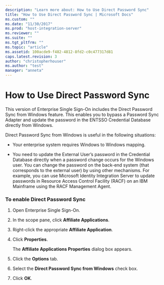```yaml
---
description: "Learn more about: How to Use Direct Password Sync"
title: "How to Use Direct Password Sync | Microsoft Docs"
ms.custom: ""
ms.date: "11/30/2017"
ms.prod: "host-integration-server"
ms.reviewer: ""
ms.suite: ""
ms.tgt_pltfrm: ""
ms.topic: "article"
ms.assetid: 100acde9-f482-4812-8fd2-c0c477317d81
caps.latest.revision: 3
author: "christopherhouser"
ms.author: "test"
manager: "anneta"
---
```

# How to Use Direct Password Sync
This version of Enterprise Single Sign-On includes the Direct Password Sync from Windows feature. This enables you to bypass a Password Sync Adapter and update the password in the ENTSSO Credential Database directly from Windows.  
  
 Direct Password Sync from Windows is useful in the following situations:  
  
-   Your enterprise system requires Windows to Windows mapping.  
  
-   You need to update the External User’s password in the Credential Database directly when a password change occurs for the Windows user. You can change the password on the back-end system (that corresponds to the external user) by using other mechanisms. For example, you can use Microsoft Identity Integration Server to update passwords in Resource Access Control Facility (RACF) on an IBM Mainframe using the RACF Management Agent.  
  
### To enable Direct Password Sync  
  
1.  Open Enterprise Single Sign-On.  
  
2.  In the scope pane, click **Affiliate Applications**.  
  
3.  Right-click the appropriate **Affiliate Application**.  
  
4.  Click **Properties**.  
  
     The **Affiliate Applications Properties** dialog box appears.  
  
5.  Click the **Options** tab.  
  
6.  Select the **Direct Password Sync from Windows** check box.  
  
7.  Click **OK**.
